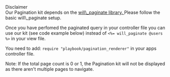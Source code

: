 <div class="pb_pill_kit_warning"><div class="pb_title_kit_size_4 pb_pill_text">Disclaimer</div></div> 
Our Pagination kit depends on the <a href="https://github.com/mislav/will_paginate" target="_blank"> will\_paginate library. </a> Please follow the basic will\_paginate setup.

Once you have perfomed the paginated query in your controller file you can use our kit (see code example below) instead of `<%= will_paginate @users %>` in your view file.

You need to add: <code>require "playbook/pagination_renderer"</code> in your apps controller file.

Note: If the total page count is 0 or 1, the Pagination kit will not be displayed as there aren't multiple pages to navigate.